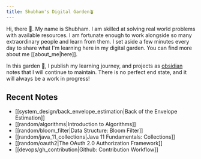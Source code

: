 ```yaml
---
title: Shubham's Digital Garden🪴
---
```


Hi, there 👋. My name is Shubham. I am skilled at solving real world problems with available resources. I am fortunate enough to work alongside so many extraordinary people and learn from them. I set aside a few minutes every day to share what I'm learning here in my digital garden. You can find more about me [[about_me|here]].

In this garden 🏡, I publish my learning journey, and projects as [obsidian](https://obsidian.md/) notes that I will continue to maintain. There is no perfect end state, and it will always be a work in progress!

## Recent Notes
- [[system_design/back_envelope_estimation|Back of the Envelope Estimation]]
- [[random/algorithms|Introduction to Algorithms]]
- [[random/bloom_filter|Data Structure: Bloom Filter]]
- [[random/java_11_collections|Java 11 Fundamentals: Collections]]
- [[random/oauth2|The OAuth 2.0 Authorization Framework]]
- [[devops/gh_contribution|Github: Contribution Workflow]]

